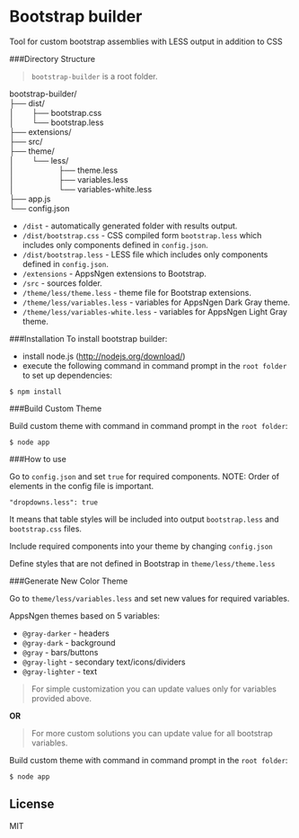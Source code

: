 Bootstrap builder
=================

Tool for custom bootstrap assemblies with LESS output in addition to CSS

###Directory Structure
> `bootstrap-builder` is a root folder.

bootstrap-builder/  
├── dist/    
│&nbsp;&nbsp;&nbsp;&nbsp;&nbsp;&nbsp;&nbsp;&nbsp;├── bootstrap.css  
│&nbsp;&nbsp;&nbsp;&nbsp;&nbsp;&nbsp;&nbsp;&nbsp;└── bootstrap.less  
├── extensions/  
├── src/  
├── theme/  
│&nbsp;&nbsp;&nbsp;&nbsp;&nbsp;&nbsp;&nbsp;&nbsp;└── less/  
│&nbsp;&nbsp;&nbsp;&nbsp;&nbsp;&nbsp;&nbsp;&nbsp;&nbsp;&nbsp;&nbsp;&nbsp;&nbsp;&nbsp;&nbsp;&nbsp;&nbsp;&nbsp;&nbsp;&nbsp;├── theme.less  
│&nbsp;&nbsp;&nbsp;&nbsp;&nbsp;&nbsp;&nbsp;&nbsp;&nbsp;&nbsp;&nbsp;&nbsp;&nbsp;&nbsp;&nbsp;&nbsp;&nbsp;&nbsp;&nbsp;&nbsp;├── variables.less  
│&nbsp;&nbsp;&nbsp;&nbsp;&nbsp;&nbsp;&nbsp;&nbsp;&nbsp;&nbsp;&nbsp;&nbsp;&nbsp;&nbsp;&nbsp;&nbsp;&nbsp;&nbsp;&nbsp;&nbsp;└── variables-white.less  
├── app.js  
└── config.json  


* `/dist` - automatically generated folder with results output.
* `/dist/bootstrap.css` - CSS compiled form `bootstrap.less` which includes only components defined in `config.json`.
* `/dist/bootstrap.less` - LESS file which includes only components defined in `config.json`.
* `/extensions` - AppsNgen extensions to Bootstrap.
* `/src` - sources folder.
* `/theme/less/theme.less` - theme file for Bootstrap extensions.
* `/theme/less/variables.less` - variables for AppsNgen Dark Gray theme.
* `/theme/less/variables-white.less` - variables for AppsNgen Light Gray theme.

 

###Installation
To install bootstrap builder:
* install node.js (http://nodejs.org/download/)
* execute the following command in command prompt in the `root folder` to set up dependencies:

```
$ npm install
```


###Build Custom Theme

Build custom theme with command in command prompt in the `root folder`:

```
$ node app 
```

###How to use

Go to `config.json` and set `true` for required components. NOTE: Order of elements in the config file is important.

```
"dropdowns.less": true
```

It means that table styles will be included into output `bootstrap.less` and `bootstrap.css` files.

Include required components into your theme by changing `config.json`

Define styles that are not defined in Bootstrap in `theme/less/theme.less`

###Generate New Color Theme

Go to `theme/less/variables.less` and set new values for required variables.

AppsNgen themes based on 5 variables:
* `@gray-darker` - headers
* `@gray-dark` - background
* `@gray` - bars/buttons
* `@gray-light` - secondary text/icons/dividers
* `@gray-lighter` - text


>For simple customization you can update values only for variables provided above.

__OR__

>For more custom solutions you can update value for all bootstrap variables.

Build custom theme with command in command prompt in the `root folder`:

```
$ node app 
```

## License

MIT